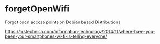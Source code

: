 # forgetOpenWifi
Forget open access points on Debian based Distributions


https://arstechnica.com/information-technology/2014/11/where-have-you-been-your-smartphones-wi-fi-is-telling-everyone/
